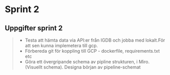 # **Sprint 2**

## Uppgifter sprint 2

> - Testa att hämta data via API:er från IGDB och jobba med lokalt.För att sen kunna implemetera till gcp.
> - Förbereda git för koppling till GCP - dockerfile, requirements.txt etc
> - Göra ett övergripande schema av pipline strukturen, i Miro.(Visuellt schema). Designa början av pipeline-schemat
